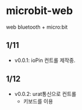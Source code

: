 # microbit-web
web bluetooth + micro:bit
## 1/11
- v0.0.1: ioPin 컨트롤 제작중.
## 1/12
- v0.0.2: urat통신으로 컨트롤
    - 키보드를 이용
